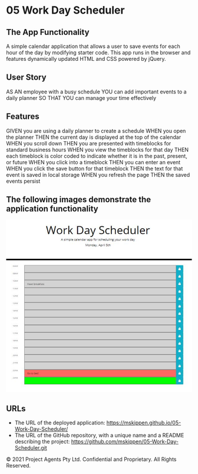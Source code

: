 # 05 Work Day Scheduler

## The App Functionality

A simple calendar application that allows a user to save events for each hour of the day by modifying starter code. This app runs in the browser and features dynamically updated HTML and CSS powered by jQuery.

## User Story

AS AN employee with a busy schedule
YOU can add important events to a daily planner
SO THAT YOU can manage your time effectively

## Features

GIVEN you are using a daily planner to create a schedule
WHEN you open the planner
THEN the current day is displayed at the top of the calendar
WHEN you scroll down
THEN you are presented with timeblocks for standard business hours
WHEN you view the timeblocks for that day
THEN each timeblock is color coded to indicate whether it is in the past, present, or future
WHEN you click into a timeblock
THEN you can enter an event
WHEN you click the save button for that timeblock
THEN the text for that event is saved in local storage
WHEN you refresh the page
THEN the saved events persist

## The following images demonstrate the application functionality

![A user clicks on slots on the color-coded calendar and edits the events.](./images/calendarFunctionality.JPG)

## URLs

* The URL of the deployed application: <https://mskippen.github.io/05-Work-Day-Scheduler/>
* The URL of the GitHub repository, with a unique name and a README describing the project: <https://github.com/mskippen/05-Work-Day-Scheduler.git>

© 2021 Project Agents Pty Ltd. Confidential and Proprietary. All Rights Reserved.
